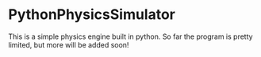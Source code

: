# PythonPhysicsSimulator
This is a simple physics engine built in python. So far the program is pretty limited, but more will be added soon!
